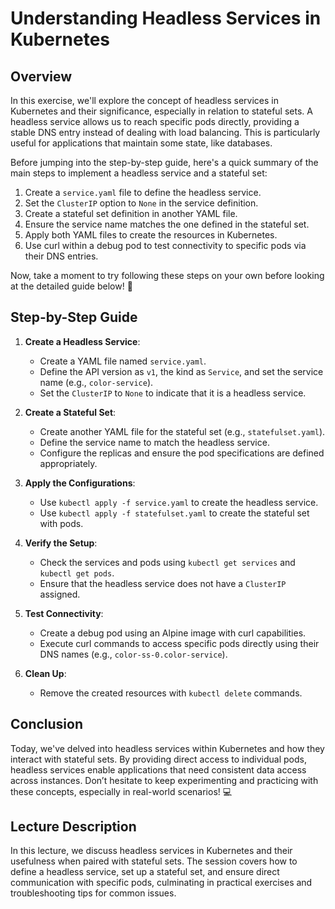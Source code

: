 # Understanding Headless Services in Kubernetes

## Overview

In this exercise, we'll explore the concept of headless services in Kubernetes and their significance, especially in relation to stateful sets. A headless service allows us to reach specific pods directly, providing a stable DNS entry instead of dealing with load balancing. This is particularly useful for applications that maintain some state, like databases.

Before jumping into the step-by-step guide, here's a quick summary of the main steps to implement a headless service and a stateful set:

1. Create a `service.yaml` file to define the headless service.
2. Set the `ClusterIP` option to `None` in the service definition.
3. Create a stateful set definition in another YAML file.
4. Ensure the service name matches the one defined in the stateful set.
5. Apply both YAML files to create the resources in Kubernetes.
6. Use curl within a debug pod to test connectivity to specific pods via their DNS entries.

Now, take a moment to try following these steps on your own before looking at the detailed guide below! 🚀

## Step-by-Step Guide

1. **Create a Headless Service**:
   - Create a YAML file named `service.yaml`.
   - Define the API version as `v1`, the kind as `Service`, and set the service name (e.g., `color-service`).
   - Set the `ClusterIP` to `None` to indicate that it is a headless service.

2. **Create a Stateful Set**:
   - Create another YAML file for the stateful set (e.g., `statefulset.yaml`).
   - Define the service name to match the headless service.
   - Configure the replicas and ensure the pod specifications are defined appropriately.

3. **Apply the Configurations**:
   - Use `kubectl apply -f service.yaml` to create the headless service.
   - Use `kubectl apply -f statefulset.yaml` to create the stateful set with pods.

4. **Verify the Setup**:
   - Check the services and pods using `kubectl get services` and `kubectl get pods`.
   - Ensure that the headless service does not have a `ClusterIP` assigned.

5. **Test Connectivity**:
   - Create a debug pod using an Alpine image with curl capabilities.
   - Execute curl commands to access specific pods directly using their DNS names (e.g., `color-ss-0.color-service`).

6. **Clean Up**:
   - Remove the created resources with `kubectl delete` commands.

## Conclusion

Today, we've delved into headless services within Kubernetes and how they interact with stateful sets. By providing direct access to individual pods, headless services enable applications that need consistent data access across instances. Don’t hesitate to keep experimenting and practicing with these concepts, especially in real-world scenarios! 💻

## Lecture Description

In this lecture, we discuss headless services in Kubernetes and their usefulness when paired with stateful sets. The session covers how to define a headless service, set up a stateful set, and ensure direct communication with specific pods, culminating in practical exercises and troubleshooting tips for common issues.